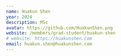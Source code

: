 ```yaml
---
name: Huakun Shen
year: 2024
description: MSc
avatar: https://github.com/HuakunShen.png
website: /members/grad-student/huakun-shen
# website: https://huakunshen.com
email: huakun.shen@huakunshen.com
---
```

